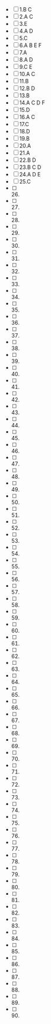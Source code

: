 - [ ] 1.B C 
- [ ] 2.A C
- [ ] 3.E
- [ ] 4.A D
- [ ] 5.C
- [ ] 6.A B E F
- [ ] 7.A
- [ ] 8.A D
- [ ] 9.C E
- [ ] 10.A C
- [ ] 11.B
- [ ] 12.B D
- [ ] 13.B
- [ ] 14.A C D F
- [ ] 15.D
- [ ] 16.A C
- [ ] 17.C 
- [ ] 18.D
- [ ] 19.B
- [ ] 20.A
- [ ] 21.A
- [ ] 22.B D
- [ ] 23.B C D
- [ ] 24.A D E
- [ ] 25.C
- [ ] 26.
- [ ] 27.
- [ ] 28.
- [ ] 29.
- [ ] 30.
- [ ] 31.
- [ ] 32.
- [ ] 33.
- [ ] 34.
- [ ] 35.
- [ ] 36.
- [ ] 37.
- [ ] 38.
- [ ] 39.
- [ ] 40.
- [ ] 41.
- [ ] 42.
- [ ] 43.
- [ ] 44.
- [ ] 45.
- [ ] 46.
- [ ] 47.
- [ ] 48.
- [ ] 49.
- [ ] 50.
- [ ] 51.
- [ ] 52.
- [ ] 53.
- [ ] 54.
- [ ] 55.
- [ ] 56.
- [ ] 57.
- [ ] 58.
- [ ] 59.
- [ ] 60.   
- [ ] 61.
- [ ] 62.   
- [ ] 63.
- [ ] 64.
- [ ] 65.
- [ ] 66.
- [ ] 67.
- [ ] 68.
- [ ] 69.
- [ ] 70.
- [ ] 71.
- [ ] 72.
- [ ] 73.
- [ ] 74.
- [ ] 75.
- [ ] 76.
- [ ] 77.
- [ ] 78.
- [ ] 79.
- [ ] 80.
- [ ] 81.
- [ ] 82.
- [ ] 83.
- [ ] 84.
- [ ] 85.
- [ ] 86.
- [ ] 87.
- [ ] 88.
- [ ] 89.
- [ ] 90.